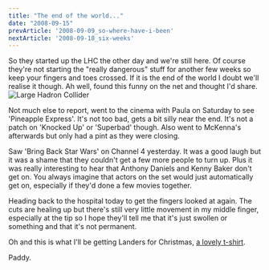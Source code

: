```yaml
---
title: "The end of the world..."
date: "2008-09-15"
prevArticle: '2008-09-09_so-where-have-i-been'
nextArticle: '2008-09-18_six-weeks'
---
```

So they started up the LHC the other day and we're still here. Of course they're not starting the "really dangerous" stuff for another few weeks so keep your fingers and toes crossed. If it is the end of the world I doubt we'll realise it though. Ah well, found this funny on the net and thought I'd share.
![Large Hadron Collider](/images/largehadroncollidertp3-h.jpg "Large Hadron Collider")


Not much else to report, went to the cinema with Paula on Saturday to see 'Pineapple Express'. It's not too bad, gets a bit silly near the end. It's not a patch on 'Knocked Up' or 'Superbad' though. Also went to McKenna's afterwards but only had a pint as they were closing.

Saw 'Bring Back Star Wars' on Channel 4 yesterday. It was a good laugh but it was a shame that they couldn't get a few more people to turn up. Plus it was really interesting to hear that Anthony Daniels and Kenny Baker don't get on. You always imagine that actors on the set would just automatically get on, especially if they'd done a few movies together.

Heading back to the hospital today to get the fingers looked at again. The cuts are healing up but there's still very little movement in my middle finger, especially at the tip so I hope they'll tell me that it's just swollen or something and that it's not permanent.

Oh and this is what I'll be getting Landers for Christmas, [a lovely t-shirt](http://www.tshirthell.com/funny-shirts/fuck-the-colorblind/).

Paddy.